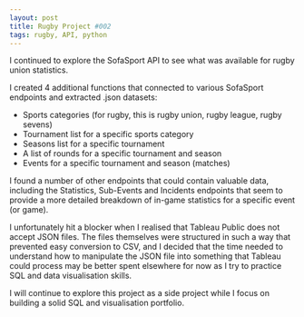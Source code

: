 ```yaml
---
layout: post
title: Rugby Project #002
tags: rugby, API, python
---
```


I continued to explore the SofaSport API to see what was available for rugby union statistics.

I created 4 additional functions that connected to various SofaSport endpoints and extracted .json datasets:
* Sports categories (for rugby, this is rugby union, rugby league, rugby sevens)
* Tournament list for a specific sports category
* Seasons list for a specific tournament
* A list of rounds for a specific tournament and season
* Events for a specific tournament and season (matches)

I found a number of other endpoints that could contain valuable data, including the Statistics, Sub-Events and Incidents endpoints that seem to provide a more detailed breakdown of in-game statistics for a specific event (or game).

I unfortunately hit a blocker when I realised that Tableau Public does not accept JSON files. The files themselves were structured in such a way that prevented easy conversion to CSV, and I decided that the time needed to understand how to manipulate the JSON file into something that Tableau could process may be better spent elsewhere for now as I try to practice SQL and data visualisation skills.

I will continue to explore this project as a side project while I focus on building a solid SQL and visualisation portfolio.

